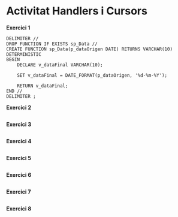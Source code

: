 # Activitat Handlers i Cursors

**Exercici 1**

```mysql
DELIMITER //
DROP FUNCTION IF EXISTS sp_Data //
CREATE FUNCTION sp_Data(p_dataOrigen DATE) RETURNS VARCHAR(10) DETERMINISTIC
BEGIN
    DECLARE v_dataFinal VARCHAR(10);
    
    SET v_dataFinal = DATE_FORMAT(p_dataOrigen, '%d-%m-%Y');
    
    RETURN v_dataFinal;
END //
DELIMITER ;
```

**Exercici 2**

```mysql

```

**Exercici 3**

```mysql

```

**Exercici 4**

```mysql

```

**Exercici 5**

```mysql

```

**Exercici 6**

```mysql

```

**Exercici 7**

```mysql

```

**Exercici 8**

```mysql

```

